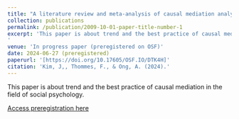 ```yaml
---
title: "A literature review and meta-analysis of causal mediation analysis in social psychology"
collection: publications
permalink: /publication/2009-10-01-paper-title-number-1
excerpt: 'This paper is about trend and the best practice of causal mediation in the field of social psychology. 
'
venue: 'In progress paper (preregistered on OSF)'
date: 2024-06-27 (preregistered)
paperurl: '[https://doi.org/10.17605/OSF.IO/DTK4H]'
citation: 'Kim, J,, Thommes, F., & Ong, A. (2024).'
---
```

This paper is about trend and the best practice of causal mediation in the field of social psychology. 

[Access preregistration here]([https://doi.org/10.17605/OSF.IO/DTK4H])

